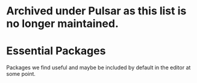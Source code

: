# Archived under Pulsar as this list is no longer maintained.
# Essential Packages
Packages we find useful and maybe be included by default in the editor at some point.
